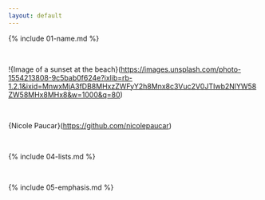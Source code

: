 ```yaml
---
layout: default
---
```


{% include 01-name.md %}

<br>

!{Image of a sunset at the beach}(https://images.unsplash.com/photo-1554213808-9c5bab0f624e?ixlib=rb-1.2.1&ixid=MnwxMjA3fDB8MHxzZWFyY2h8Mnx8c3Vuc2V0JTIwb2NlYW58ZW58MHx8MHx8&w=1000&q=80)

<br>

{Nicole Paucar}(https://github.com/nicolepaucar)

<br>

{% include 04-lists.md %}

<br>

{% include 05-emphasis.md %}